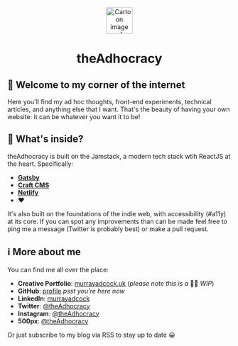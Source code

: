 <p align="center">
  <a href="https://theadhocracy.co.uk">
    <img alt="Cartoon image of Murray Adcock." src="https://cms.theadhocracy.co.uk/assets/theadhocracy/website/Logos/adhoc-face.svg" width="60" />
  </a>
</p>
<h1 align="center">
  theAdhocracy
</h1>


## 👋 Welcome to my corner of the internet

Here you'll find my ad hoc thoughts, front-end experiments, technical articles, and anything else that I want. That's the beauty of having your own website: it can be whatever you want it to be!

## 🧐 What's inside?

theAdhocracy is built on the Jamstack, a modern tech stack wtih ReactJS at the heart. Specifically:

-  [**Gatsby**](https://www.gatsbyjs.org)
-  [**Craft CMS**](https://craftcms.com/)
-  [**Netlify**](https://www.netlify.com/)
-  ❤

It's also built on the foundations of the indie web, with accessibility (#a11y) at its core. If you can spot any improvements than can be made feel free to ping me a message (Twitter is probably best) or make a pull request. 

## ℹ More about me

You can find me all over the place:

-  **Creative Portfolio**: [murrayadcock.uk](https://murrayadcock.uk) (_please note this is a_ 👷‍♂️ _WIP_)
-  **GitHub**: [profile](https://github.com/theAdhocracy) _psst you're here now_
-  **LinkedIn**: [murrayadcock](https://linkedin.com/in/murrayadcock)
-  **Twitter**: [@theAdhocracy](https://twitter.com/theAdhocracy)
-  **Instagram**: [@theAdhocracy](https://instagram.com/theAdhocracy)
-  **500px**: [@theAdhocracy](https://500px.com/theAdhocracy)

Or just subscribe to my blog via RSS to stay up to date 😀
